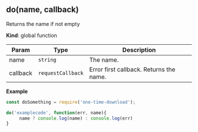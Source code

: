 <a name="do"></a>

## do(name, callback)
Returns the name if not empty

**Kind**: global function  

| Param | Type | Description |
| --- | --- | --- |
| name | <code>string</code> | The name. |
| callback | <code>requestCallback</code> | Error first callback. Returns the name. |

**Example**  
```js
const doSomething = require('one-time-download');

do('examplecode', function(err, name){
     name ? console.log(name) : console.log(err)
}
```

